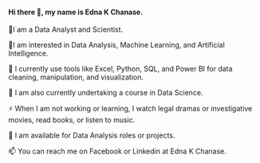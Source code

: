#### Hi there 👋, my name is Edna K Chanase.
👋I am a Data Analyst and Scientist.

🔭I am interested in Data Analysis, Machine Learning, and Artificial Intelligence.

🌱 I currently use tools like Excel, Python, SQL, and Power BI for data cleaning, manipulation, and visualization.

🌱 I am also currently undertaking a course in Data Science.

⚡ When I am not working  or learning, I watch legal dramas or investigative movies, read books, or listen to music.

👯 I am available for Data Analysis roles or projects.

📫 You can reach me on Facebook or Linkedin at Edna K Chanase.









<!--
**EdnaKC/EdnaKC** is a ✨ _special_ ✨ repository because its `README.md` (this file) appears on your GitHub profile.

Here are some ideas to get you started:

- 🔭 I’m currently working on ...
- 🌱 I’m currently learning ...
- 👯 I’m looking to collaborate on ...
- 🤔 I’m looking for help with ...
- 💬 Ask me about ...
- 📫 How to reach me: ...
- 😄 Pronouns: ...
- ⚡ Fun fact: ...
-->
